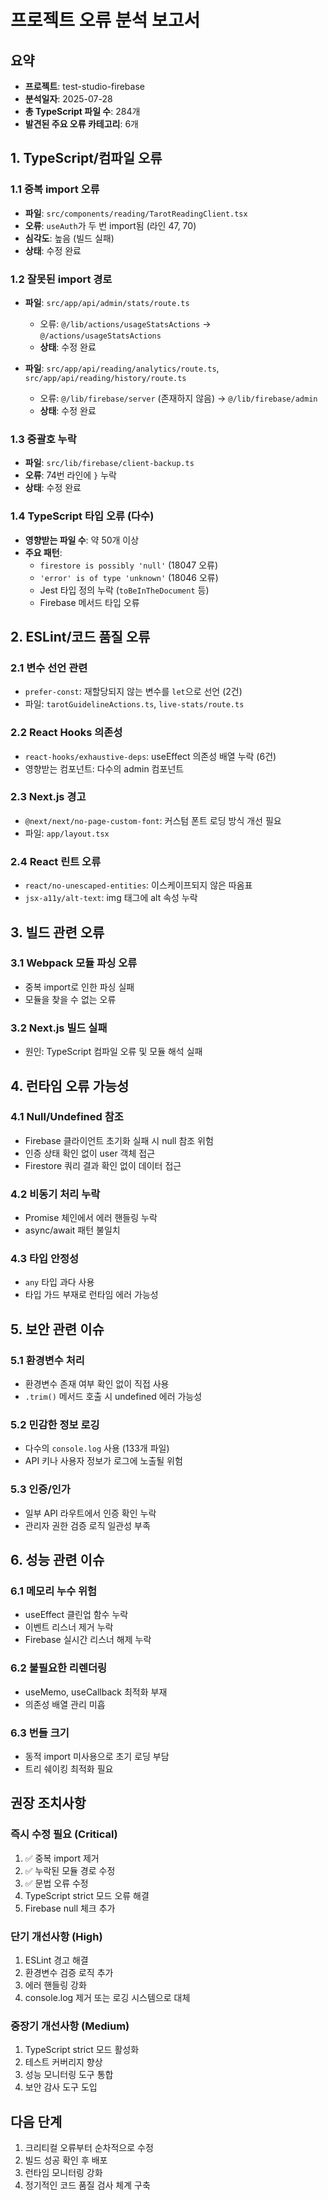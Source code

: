 # 프로젝트 오류 분석 보고서

## 요약
- **프로젝트**: test-studio-firebase
- **분석일자**: 2025-07-28
- **총 TypeScript 파일 수**: 284개
- **발견된 주요 오류 카테고리**: 6개

## 1. TypeScript/컴파일 오류

### 1.1 중복 import 오류
- **파일**: `src/components/reading/TarotReadingClient.tsx`
- **오류**: `useAuth`가 두 번 import됨 (라인 47, 70)
- **심각도**: 높음 (빌드 실패)
- **상태**: 수정 완료

### 1.2 잘못된 import 경로
- **파일**: `src/app/api/admin/stats/route.ts`
  - 오류: `@/lib/actions/usageStatsActions` → `@/actions/usageStatsActions`
  - **상태**: 수정 완료

- **파일**: `src/app/api/reading/analytics/route.ts`, `src/app/api/reading/history/route.ts`
  - 오류: `@/lib/firebase/server` (존재하지 않음) → `@/lib/firebase/admin`
  - **상태**: 수정 완료

### 1.3 중괄호 누락
- **파일**: `src/lib/firebase/client-backup.ts`
- **오류**: 74번 라인에 `}` 누락
- **상태**: 수정 완료

### 1.4 TypeScript 타입 오류 (다수)
- **영향받는 파일 수**: 약 50개 이상
- **주요 패턴**:
  - `firestore is possibly 'null'` (18047 오류)
  - `'error' is of type 'unknown'` (18046 오류)
  - Jest 타입 정의 누락 (`toBeInTheDocument` 등)
  - Firebase 메서드 타입 오류

## 2. ESLint/코드 품질 오류

### 2.1 변수 선언 관련
- `prefer-const`: 재할당되지 않는 변수를 `let`으로 선언 (2건)
- 파일: `tarotGuidelineActions.ts`, `live-stats/route.ts`

### 2.2 React Hooks 의존성
- `react-hooks/exhaustive-deps`: useEffect 의존성 배열 누락 (6건)
- 영향받는 컴포넌트: 다수의 admin 컴포넌트

### 2.3 Next.js 경고
- `@next/next/no-page-custom-font`: 커스텀 폰트 로딩 방식 개선 필요
- 파일: `app/layout.tsx`

### 2.4 React 린트 오류
- `react/no-unescaped-entities`: 이스케이프되지 않은 따옴표
- `jsx-a11y/alt-text`: img 태그에 alt 속성 누락

## 3. 빌드 관련 오류

### 3.1 Webpack 모듈 파싱 오류
- 중복 import로 인한 파싱 실패
- 모듈을 찾을 수 없는 오류

### 3.2 Next.js 빌드 실패
- 원인: TypeScript 컴파일 오류 및 모듈 해석 실패

## 4. 런타임 오류 가능성

### 4.1 Null/Undefined 참조
- Firebase 클라이언트 초기화 실패 시 null 참조 위험
- 인증 상태 확인 없이 user 객체 접근
- Firestore 쿼리 결과 확인 없이 데이터 접근

### 4.2 비동기 처리 누락
- Promise 체인에서 에러 핸들링 누락
- async/await 패턴 불일치

### 4.3 타입 안정성
- `any` 타입 과다 사용
- 타입 가드 부재로 런타임 에러 가능성

## 5. 보안 관련 이슈

### 5.1 환경변수 처리
- 환경변수 존재 여부 확인 없이 직접 사용
- `.trim()` 메서드 호출 시 undefined 에러 가능성

### 5.2 민감한 정보 로깅
- 다수의 `console.log` 사용 (133개 파일)
- API 키나 사용자 정보가 로그에 노출될 위험

### 5.3 인증/인가
- 일부 API 라우트에서 인증 확인 누락
- 관리자 권한 검증 로직 일관성 부족

## 6. 성능 관련 이슈

### 6.1 메모리 누수 위험
- useEffect 클린업 함수 누락
- 이벤트 리스너 제거 누락
- Firebase 실시간 리스너 해제 누락

### 6.2 불필요한 리렌더링
- useMemo, useCallback 최적화 부재
- 의존성 배열 관리 미흡

### 6.3 번들 크기
- 동적 import 미사용으로 초기 로딩 부담
- 트리 쉐이킹 최적화 필요

## 권장 조치사항

### 즉시 수정 필요 (Critical)
1. ✅ 중복 import 제거
2. ✅ 누락된 모듈 경로 수정
3. ✅ 문법 오류 수정
4. TypeScript strict 모드 오류 해결
5. Firebase null 체크 추가

### 단기 개선사항 (High)
1. ESLint 경고 해결
2. 환경변수 검증 로직 추가
3. 에러 핸들링 강화
4. console.log 제거 또는 로깅 시스템으로 대체

### 중장기 개선사항 (Medium)
1. TypeScript strict 모드 활성화
2. 테스트 커버리지 향상
3. 성능 모니터링 도구 통합
4. 보안 감사 도구 도입

## 다음 단계
1. 크리티컬 오류부터 순차적으로 수정
2. 빌드 성공 확인 후 배포
3. 런타임 모니터링 강화
4. 정기적인 코드 품질 검사 체계 구축